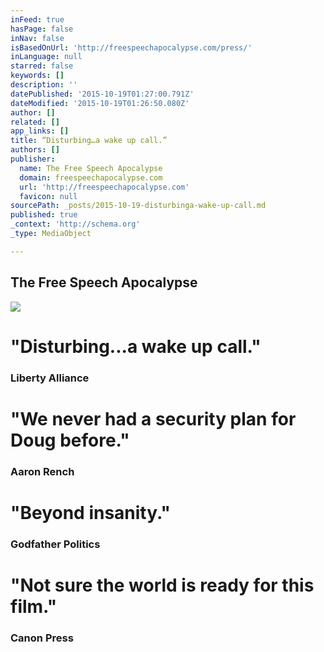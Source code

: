 ```yaml
---
inFeed: true
hasPage: false
inNav: false
isBasedOnUrl: 'http://freespeechapocalypse.com/press/'
inLanguage: null
starred: false
keywords: []
description: ''
datePublished: '2015-10-19T01:27:00.791Z'
dateModified: '2015-10-19T01:26:50.080Z'
author: []
related: []
app_links: []
title: “Disturbing…a wake up call.”
authors: []
publisher:
  name: The Free Speech Apocalypse
  domain: freespeechapocalypse.com
  url: 'http://freespeechapocalypse.com'
  favicon: null
sourcePath: _posts/2015-10-19-disturbinga-wake-up-call.md
published: true
_context: 'http://schema.org'
_type: MediaObject

---
```

<article style=""><h1>The Free Speech Apocalypse</h1><img src="http://freespeechapocalypse.com/wp-content/uploads/2015/10/banner-header.jpg" /></article>

# "Disturbing...a wake up call."

### Liberty Alliance

# "We never had a security plan for Doug before."

### Aaron Rench

# "Beyond insanity."

### Godfather Politics

# "Not sure the world is ready for this film."

### Canon Press